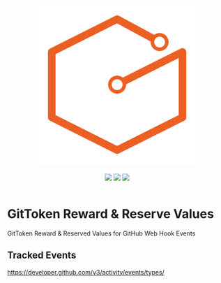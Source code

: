 <p align="center">
<img src="https://github.com/git-token/media/blob/master/png/git_token_logo.png?raw=true">
<br/>
<br/>
<a href="https://GitToken.org"><img src="https://img.shields.io/badge/GitToken-ORG-brightgreen.svg"></a>
<a href="https://gitter.im/git-token"><img src="https://img.shields.io/badge/Gitter-Chat-brightgreen.svg?colorB=5504f2"></a>
<a href="https://github.com/git-token/cli/blob/master/package.json#L3"><img src="https://img.shields.io/badge/Version-Alpha-orange.svg"></a>
<br/>
<br/>
</p>

# GitToken Reward & Reserve Values

GitToken Reward &amp; Reserved Values for GitHub Web Hook Events

## Tracked Events

https://developer.github.com/v3/activity/events/types/
